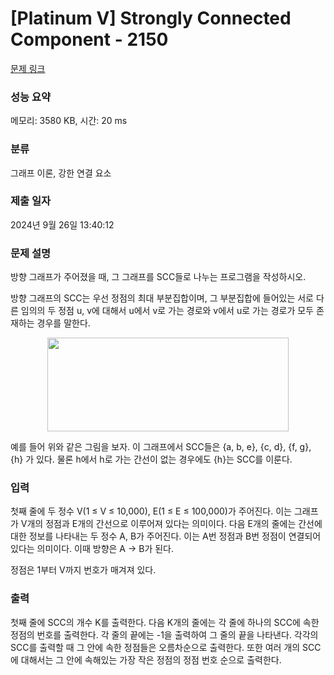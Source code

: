 # [Platinum V] Strongly Connected Component - 2150 

[문제 링크](https://www.acmicpc.net/problem/2150) 

### 성능 요약

메모리: 3580 KB, 시간: 20 ms

### 분류

그래프 이론, 강한 연결 요소

### 제출 일자

2024년 9월 26일 13:40:12

### 문제 설명

<p>방향 그래프가 주어졌을 때, 그 그래프를 SCC들로 나누는 프로그램을 작성하시오.</p>

<p>방향 그래프의 SCC는 우선 정점의 최대 부분집합이며, 그 부분집합에 들어있는 서로 다른 임의의 두 정점 u, v에 대해서 u에서 v로 가는 경로와 v에서 u로 가는 경로가 모두 존재하는 경우를 말한다.</p>

<p style="text-align: center;"><img alt="" height="150" src="https://www.acmicpc.net/JudgeOnline/upload/201008/scco.PNG" width="386"></p>

<p>예를 들어 위와 같은 그림을 보자. 이 그래프에서 SCC들은 {a, b, e}, {c, d}, {f, g}, {h} 가 있다. 물론 h에서 h로 가는 간선이 없는 경우에도 {h}는 SCC를 이룬다.</p>

### 입력 

 <p>첫째 줄에 두 정수 V(1 ≤ V ≤ 10,000), E(1 ≤ E ≤ 100,000)가 주어진다. 이는 그래프가 V개의 정점과 E개의 간선으로 이루어져 있다는 의미이다. 다음 E개의 줄에는 간선에 대한 정보를 나타내는 두 정수 A, B가 주어진다. 이는 A번 정점과 B번 정점이 연결되어 있다는 의미이다. 이때 방향은 A → B가 된다.</p>

<p>정점은 1부터 V까지 번호가 매겨져 있다.</p>

### 출력 

 <p>첫째 줄에 SCC의 개수 K를 출력한다. 다음 K개의 줄에는 각 줄에 하나의 SCC에 속한 정점의 번호를 출력한다. 각 줄의 끝에는 -1을 출력하여 그 줄의 끝을 나타낸다. 각각의 SCC를 출력할 때 그 안에 속한 정점들은 오름차순으로 출력한다. 또한 여러 개의 SCC에 대해서는 그 안에 속해있는 가장 작은 정점의 정점 번호 순으로 출력한다.</p>

